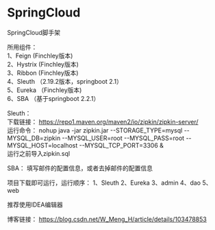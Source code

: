 # SpringCloud
SpringCloud脚手架

所用组件：  
1、Feign (Finchley版本)  
2、Hystrix (Finchley版本)  
3、Ribbon (Finchley版本)  
4、Sleuth （2.19.2版本，springboot 2.1）  
5、Eureka （Finchley版本)  
6、SBA （基于springboot 2.2.1）  

Sleuth：  
下载链接：
https://repo1.maven.org/maven2/io/zipkin/zipkin-server/  
运行命令：
nohup java -jar zipkin.jar --STORAGE_TYPE=mysql --MYSQL_DB=zipkin --MYSQL_USER=root --MYSQL_PASS=root --MYSQL_HOST=localhost --MYSQL_TCP_PORT=3306 &  
运行之前导入zipkin.sql

SBA：
填写邮件的配置信息，或者去掉邮件的配置信息

项目下载即可运行，运行顺序：
1、Sleuth
2、Eureka
3、admin
4、dao
5、web

推荐使用IDEA编辑器

博客链接：
https://blog.csdn.net/W_Meng_H/article/details/103478853
